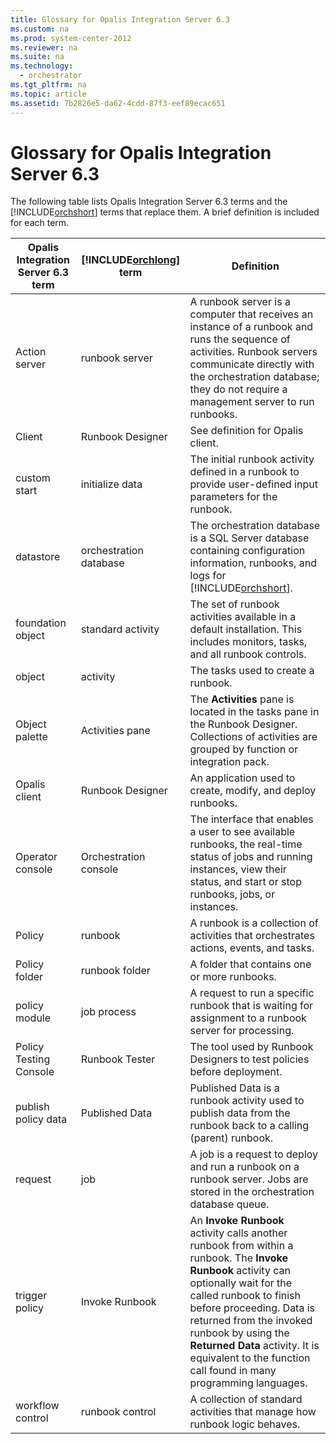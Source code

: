 ```yaml
---
title: Glossary for Opalis Integration Server 6.3
ms.custom: na
ms.prod: system-center-2012
ms.reviewer: na
ms.suite: na
ms.technology: 
  - orchestrator
ms.tgt_pltfrm: na
ms.topic: article
ms.assetid: 7b2826e5-da62-4cdd-87f3-eef89ecac651
---
```

# Glossary for Opalis Integration Server 6.3
The following table lists Opalis Integration Server 6.3 terms and the [!INCLUDE[orchshort](./Token/orchshort_md.md)] terms that replace them. A brief definition is included for each term.

|Opalis Integration Server 6.3 term|[!INCLUDE[orchlong](./Token/orchlong_md.md)] term|Definition|
|--------------------------------------|------------------------------------------------------|--------------|
|Action server|runbook server|A runbook server is a computer that receives an instance of a runbook and runs the sequence of activities. Runbook servers communicate directly with the orchestration database; they do not require a management server to run runbooks.|
|Client|Runbook Designer|See definition for Opalis client.|
|custom start|initialize data|The initial runbook activity defined in a runbook to provide user\-defined input parameters for the runbook.|
|datastore|orchestration database|The orchestration database is a SQL Server database containing configuration information, runbooks, and logs for [!INCLUDE[orchshort](./Token/orchshort_md.md)].|
|foundation object|standard activity|The set of runbook activities available in a default installation. This includes monitors, tasks, and all runbook controls.|
|object|activity|The tasks used to create a runbook.|
|Object palette|Activities pane|The **Activities** pane is located in the tasks pane in the Runbook Designer. Collections of activities are grouped by function or integration pack.|
|Opalis client|Runbook Designer|An application used to create, modify, and deploy runbooks.|
|Operator console|Orchestration console|The interface that enables a user to see available runbooks, the real\-time status of jobs and running instances, view their status, and start or stop runbooks, jobs, or instances.|
|Policy|runbook|A runbook is a collection of activities that orchestrates actions, events, and tasks.|
|Policy folder|runbook folder|A folder that contains one or more runbooks.|
|policy module|job process|A request to run a specific runbook that is waiting for assignment to a runbook server for processing.|
|Policy Testing Console|Runbook Tester|The tool used by Runbook Designers to test policies before deployment.|
|publish policy data|Published Data|Published Data is a runbook activity used to publish data from the runbook back to a calling \(parent\) runbook.|
|request|job|A job is a request to deploy and run a runbook on a runbook server. Jobs are stored in the orchestration  database queue.|
|trigger policy|Invoke Runbook|An **Invoke Runbook** activity calls another runbook from within a runbook. The **Invoke Runbook** activity can optionally wait for the called runbook to finish before proceeding. Data is returned from the invoked runbook by using the **Returned Data** activity. It is equivalent to the function call found in many programming languages.|
|workflow control|runbook control|A collection of standard activities that manage how runbook logic behaves.|


